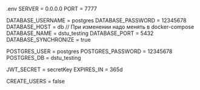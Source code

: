 .env 
SERVER = 0.0.0.0
PORT = 7777

DATABASE_USERNAME = postgres 
DATABASE_PASSWORD = 12345678
DATABASE_HOST = db // При изменении надо менять в docker-compose
DATABASE_NAME = dstu_testing
DATABASE_PORT = 5432
DATABASE_SYNCHRONIZE = true

POSTGRES_USER = postgres
POSTGRES_PASSWORD = 12345678
POSTGRES_DB = dstu_testing

JWT_SECRET = secretKey
EXPIRES_IN = 365d

CREATE_USERS = false
